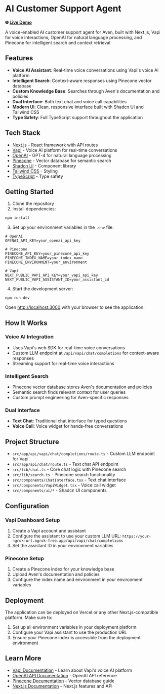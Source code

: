 # AI Customer Support Agent

**🌐 [Live Demo](https://ai-customer-support-agent-mlvv.vercel.app/)**

A voice-enabled AI customer support agent for Aven, built with Next.js, Vapi for voice interactions, OpenAI for natural language processing, and Pinecone for intelligent search and context retrieval.

## Features

- **Voice AI Assistant**: Real-time voice conversations using Vapi's voice AI platform
- **Intelligent Search**: Context-aware responses using Pinecone vector database
- **Custom Knowledge Base**: Searches through Aven's documentation and policies
- **Dual Interface**: Both text chat and voice call capabilities
- **Modern UI**: Clean, responsive interface built with Shadcn UI and Tailwind CSS
- **Type Safety**: Full TypeScript support throughout the application

## Tech Stack

- [Next.js](https://nextjs.org) - React framework with API routes
- [Vapi](https://vapi.ai) - Voice AI platform for real-time conversations
- [OpenAI](https://openai.com) - GPT-4 for natural language processing
- [Pinecone](https://pinecone.io) - Vector database for semantic search
- [Shadcn UI](https://ui.shadcn.com/) - Component library
- [Tailwind CSS](https://tailwindcss.com) - Styling
- [TypeScript](https://www.typescriptlang.org/) - Type safety

## Getting Started

1. Clone the repository
2. Install dependencies:

```bash
npm install
```

3. Set up your environment variables in the `.env` file:

```env
# OpenAI
OPENAI_API_KEY=your_openai_api_key

# Pinecone
PINECONE_API_KEY=your_pinecone_api_key
PINECONE_INDEX_NAME=your_index_name
PINECONE_ENVIRONMENT=your_environment

# Vapi
NEXT_PUBLIC_VAPI_API_KEY=your_vapi_api_key
NEXT_PUBLIC_VAPI_ASSISTANT_ID=your_assistant_id
```

4. Start the development server:

```bash
npm run dev
```

Open [http://localhost:3000](http://localhost:3000) with your browser to see the application.

## How It Works

### Voice AI Integration
- Uses Vapi's web SDK for real-time voice conversations
- Custom LLM endpoint at `/api/vapi/chat/completions` for context-aware responses
- Streaming support for real-time voice interactions

### Intelligent Search
- Pinecone vector database stores Aven's documentation and policies
- Semantic search finds relevant context for user queries
- Custom prompt engineering for Aven-specific responses

### Dual Interface
- **Text Chat**: Traditional chat interface for typed questions
- **Voice Call**: Voice widget for hands-free conversations

## Project Structure

- `src/app/api/vapi/chat/completions/route.ts` - Custom LLM endpoint for Vapi
- `src/app/api/chat/route.ts` - Text chat API endpoint
- `src/lib/chat.ts` - Core chat logic with Pinecone search
- `src/lib/search.ts` - Pinecone search functionality
- `src/components/ChatInterface.tsx` - Text chat interface
- `src/components/VapiWidget.tsx` - Voice call widget
- `src/components/ui/*` - Shadcn UI components

## Configuration

### Vapi Dashboard Setup
1. Create a Vapi account and assistant
2. Configure the assistant to use your custom LLM URL: `https://your-ngrok-url.ngrok-free.app/api/vapi/chat/completions`
3. Set the assistant ID in your environment variables

### Pinecone Setup
1. Create a Pinecone index for your knowledge base
2. Upload Aven's documentation and policies
3. Configure the index name and environment in your environment variables

## Deployment

The application can be deployed on Vercel or any other Next.js-compatible platform. Make sure to:

1. Set up all environment variables in your deployment platform
2. Configure your Vapi assistant to use the production URL
3. Ensure your Pinecone index is accessible from the deployment environment

## Learn More

- [Vapi Documentation](https://docs.vapi.ai) - Learn about Vapi's voice AI platform
- [OpenAI API Documentation](https://platform.openai.com/docs) - OpenAI API reference
- [Pinecone Documentation](https://docs.pinecone.io) - Vector database guide
- [Next.js Documentation](https://nextjs.org/docs) - Next.js features and API
